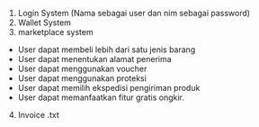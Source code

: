 1. Login System (Nama sebagai user dan nim sebagai password)
2. Wallet System
3. marketplace system

  - User dapat membeli lebih dari satu jenis barang
  - User dapat menentukan alamat penerima
  - User dapat menggunakan voucher
  - User dapat menggunakan proteksi
  - User dapat memilih ekspedisi pengiriman produk
  - User dapat memanfaatkan fitur gratis ongkir.

4. Invoice .txt

